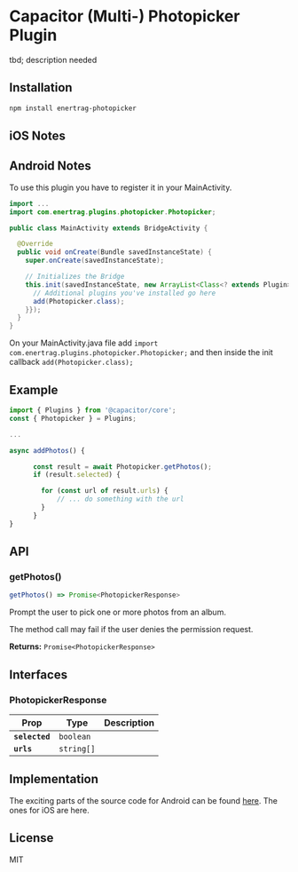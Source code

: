 # Capacitor (Multi-) Photopicker Plugin

tbd; description needed

## Installation

```bash
npm install enertrag-photopicker
```

## iOS Notes

## Android Notes

To use this plugin you have to register it in your MainActivity.

```java
import ...
import com.enertrag.plugins.photopicker.Photopicker;

public class MainActivity extends BridgeActivity {

  @Override
  public void onCreate(Bundle savedInstanceState) {
    super.onCreate(savedInstanceState);

    // Initializes the Bridge
    this.init(savedInstanceState, new ArrayList<Class<? extends Plugin>>() {{
      // Additional plugins you've installed go here
      add(Photopicker.class);
    }});
  }
}
```

On your MainActivity.java file add <code>import com.enertrag.plugins.photopicker.Photopicker;</code> and then inside the init callback <code>add(Photopicker.class);</code>

## Example

```typescript
import { Plugins } from '@capacitor/core';
const { Photopicker } = Plugins;

...

async addPhotos() {

      const result = await Photopicker.getPhotos();
      if (result.selected) {

        for (const url of result.urls) {
            // ... do something with the url
        }
      }
}
```

## API

### getPhotos()

```typescript
getPhotos() => Promise<PhotopickerResponse>
```

Prompt the user to pick one or more photos from an album.

The method call may fail if the user denies the permission request.

**Returns:** <code>Promise&lt;PhotopickerResponse&gt;</code>

## Interfaces

### PhotopickerResponse

| Prop           | Type                  | Description |
| -------------- | --------------------- | ----------- |
| **`selected`** | <code>boolean</code>  |             |
| **`urls`**     | <code>string[]</code> |             |

## Implementation

The exciting parts of the source code for Android can be found [here](https://github.com/enertrag/photopicker/blob/main/android/src/main/java/com/enertrag/plugins/photopicker/Photopicker.java). The ones for iOS are here.

## License

MIT
